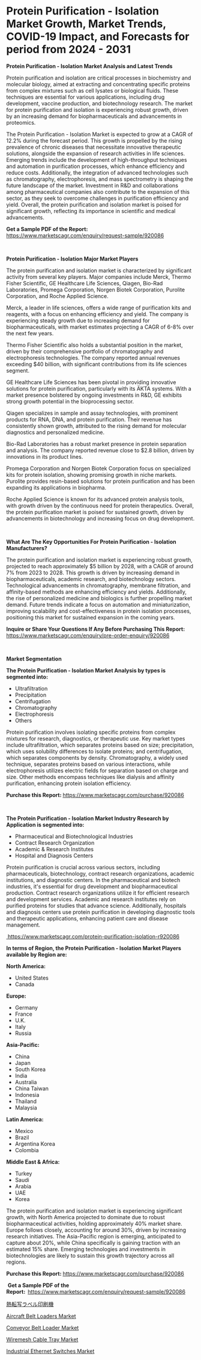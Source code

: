 <p><h1>Protein Purification - Isolation Market Growth, Market Trends, COVID-19 Impact, and Forecasts for period from 2024 - 2031</h1></p><p><strong>Protein Purification - Isolation Market Analysis and Latest Trends</strong></p>
<p><p>Protein purification and isolation are critical processes in biochemistry and molecular biology, aimed at extracting and concentrating specific proteins from complex mixtures such as cell lysates or biological fluids. These techniques are essential for various applications, including drug development, vaccine production, and biotechnology research. The market for protein purification and isolation is experiencing robust growth, driven by an increasing demand for biopharmaceuticals and advancements in proteomics.</p><p>The Protein Purification - Isolation Market is expected to grow at a CAGR of 12.2% during the forecast period. This growth is propelled by the rising prevalence of chronic diseases that necessitate innovative therapeutic solutions, alongside the expansion of research activities in life sciences. Emerging trends include the development of high-throughput techniques and automation in purification processes, which enhance efficiency and reduce costs. Additionally, the integration of advanced technologies such as chromatography, electrophoresis, and mass spectrometry is shaping the future landscape of the market. Investment in R&D and collaborations among pharmaceutical companies also contribute to the expansion of this sector, as they seek to overcome challenges in purification efficiency and yield. Overall, the protein purification and isolation market is poised for significant growth, reflecting its importance in scientific and medical advancements.</p></p>
<p><strong>Get a Sample PDF of the Report:&nbsp;</strong> <a href="https://www.marketscagr.com/enquiry/request-sample/920086">https://www.marketscagr.com/enquiry/request-sample/920086</a></p>
<p>&nbsp;</p>
<p><strong>Protein Purification - Isolation Major Market Players</strong></p>
<p><p>The protein purification and isolation market is characterized by significant activity from several key players. Major companies include Merck, Thermo Fisher Scientific, GE Healthcare Life Sciences, Qiagen, Bio-Rad Laboratories, Promega Corporation, Norgen Biotek Corporation, Purolite Corporation, and Roche Applied Science. </p><p>Merck, a leader in life sciences, offers a wide range of purification kits and reagents, with a focus on enhancing efficiency and yield. The company is experiencing steady growth due to increasing demand for biopharmaceuticals, with market estimates projecting a CAGR of 6-8% over the next few years.</p><p>Thermo Fisher Scientific also holds a substantial position in the market, driven by their comprehensive portfolio of chromatography and electrophoresis technologies. The company reported annual revenues exceeding $40 billion, with significant contributions from its life sciences segment.</p><p>GE Healthcare Life Sciences has been pivotal in providing innovative solutions for protein purification, particularly with its ÄKTA systems. With a market presence bolstered by ongoing investments in R&D, GE exhibits strong growth potential in the bioprocessing sector.</p><p>Qiagen specializes in sample and assay technologies, with prominent products for RNA, DNA, and protein purification. Their revenue has consistently shown growth, attributed to the rising demand for molecular diagnostics and personalized medicine.</p><p>Bio-Rad Laboratories has a robust market presence in protein separation and analysis. The company reported revenue close to $2.8 billion, driven by innovations in its product lines.</p><p>Promega Corporation and Norgen Biotek Corporation focus on specialized kits for protein isolation, showing promising growth in niche markets. Purolite provides resin-based solutions for protein purification and has been expanding its applications in biopharma.</p><p>Roche Applied Science is known for its advanced protein analysis tools, with growth driven by the continuous need for protein therapeutics. Overall, the protein purification market is poised for sustained growth, driven by advancements in biotechnology and increasing focus on drug development.</p></p>
<p>&nbsp;</p>
<p><strong>What Are The Key Opportunities For Protein Purification - Isolation Manufacturers?</strong></p>
<p><p>The protein purification and isolation market is experiencing robust growth, projected to reach approximately $5 billion by 2028, with a CAGR of around 7% from 2023 to 2028. This growth is driven by increasing demand in biopharmaceuticals, academic research, and biotechnology sectors. Technological advancements in chromatography, membrane filtration, and affinity-based methods are enhancing efficiency and yields. Additionally, the rise of personalized medicine and biologics is further propelling market demand. Future trends indicate a focus on automation and miniaturization, improving scalability and cost-effectiveness in protein isolation processes, positioning this market for sustained expansion in the coming years.</p></p>
<p><strong>Inquire or Share Your Questions If Any Before Purchasing This Report:</strong> <a href="https://www.marketscagr.com/enquiry/pre-order-enquiry/920086">https://www.marketscagr.com/enquiry/pre-order-enquiry/920086</a></p>
<p>&nbsp;</p>
<p><strong>Market Segmentation</strong></p>
<p><strong>The Protein Purification - Isolation Market Analysis by types is segmented into:</strong></p>
<p><ul><li>Ultrafiltration</li><li>Precipitation</li><li>Centrifugation</li><li>Chromatography</li><li>Electrophoresis</li><li>Others</li></ul></p>
<p><p>Protein purification involves isolating specific proteins from complex mixtures for research, diagnostics, or therapeutic use. Key market types include ultrafiltration, which separates proteins based on size; precipitation, which uses solubility differences to isolate proteins; and centrifugation, which separates components by density. Chromatography, a widely used technique, separates proteins based on various interactions, while electrophoresis utilizes electric fields for separation based on charge and size. Other methods encompass techniques like dialysis and affinity purification, enhancing protein isolation efficiency.</p></p>
<p><strong>Purchase this Report:&nbsp;</strong><a href="https://www.marketscagr.com/purchase/920086">https://www.marketscagr.com/purchase/920086</a></p>
<p>&nbsp;</p>
<p><strong>The Protein Purification - Isolation Market Industry Research by Application is segmented into:</strong></p>
<p><ul><li>Pharmaceutical and Biotechnological Industries</li><li>Contract Research Organization</li><li>Academic & Research Institutes</li><li>Hospital and Diagnosis Centers</li></ul></p>
<p><p>Protein purification is crucial across various sectors, including pharmaceuticals, biotechnology, contract research organizations, academic institutions, and diagnostic centers. In the pharmaceutical and biotech industries, it's essential for drug development and biopharmaceutical production. Contract research organizations utilize it for efficient research and development services. Academic and research institutes rely on purified proteins for studies that advance science. Additionally, hospitals and diagnosis centers use protein purification in developing diagnostic tools and therapeutic applications, enhancing patient care and disease management.</p></p>
<p><a href="https://www.marketscagr.com/protein-purification-isolation-r920086">&nbsp;https://www.marketscagr.com/protein-purification-isolation-r920086</a></p>
<p><strong>In terms of Region, the Protein Purification - Isolation Market Players available by Region are:</strong></p>
<p>
    <p> <strong> North America: </strong>
        <ul>
            <li>United States</li>
            <li>Canada</li>
        </ul>
        </p> 
    <p> <strong> Europe: </strong>
        <ul>
            <li>Germany</li>
            <li>France</li>
            <li>U.K.</li>
            <li>Italy</li>
            <li>Russia</li>
        </ul>
        </p> 
    <p> <strong> Asia-Pacific: </strong>
        <ul>
            <li>China</li>
            <li>Japan</li>
            <li>South Korea</li>
            <li>India</li>
            <li>Australia</li>
            <li>China Taiwan</li>
            <li>Indonesia</li>
            <li>Thailand</li>
            <li>Malaysia</li>
        </ul>
        </p> 
    <p> <strong> Latin America: </strong>
        <ul>
            <li>Mexico</li>
            <li>Brazil</li>
            <li>Argentina Korea</li>
            <li>Colombia</li>
        </ul>
        </p> 
    <p> <strong> Middle East & Africa: </strong>
        <ul>
            <li>Turkey</li>
            <li>Saudi</li>
            <li>Arabia</li>
            <li>UAE</li>
            <li>Korea</li>
        </ul>
    </p>
    </p>
<p><p>The protein purification and isolation market is experiencing significant growth, with North America projected to dominate due to robust biopharmaceutical activities, holding approximately 40% market share. Europe follows closely, accounting for around 30%, driven by increasing research initiatives. The Asia-Pacific region is emerging, anticipated to capture about 20%, while China specifically is gaining traction with an estimated 15% share. Emerging technologies and investments in biotechnologies are likely to sustain this growth trajectory across all regions.</p></p>
<p><strong>Purchase this Report: </strong><a href="https://www.marketscagr.com/purchase/920086">https://www.marketscagr.com/purchase/920086</a></p>
<p>&nbsp;<strong>Get a Sample PDF of the Report:&nbsp;&nbsp;</strong><a href="https://www.marketscagr.com/enquiry/request-sample/920086">https://www.marketscagr.com/enquiry/request-sample/920086</a></p>
<p><strong></strong></p>
<p><p><a href="https://medium.com/@ewellklocko_37130/thermal-transfer-label-printing-machine-5b833de8eb6f?postPublishedType=initial">熱転写ラベル印刷機</a></p><p><a href="https://www.linkedin.com/pulse/aircraft-belt-loaders-market-research-report-forecast-growth-evwjf?trackingId=hLg9nydMStKAn92c%2B9M9bQ%3D%3D">Aircraft Belt Loaders Market</a></p><p><a href="https://www.linkedin.com/pulse/conveyor-belt-loader-market-insights-product-type-application-tlklf?trackingId=I6ktSTdvTeCWpxtNr4djgg%3D%3D">Conveyor Belt Loader Market</a></p><p><a href="https://medium.com/@sahanad234/this-wiremesh-cable-tray-market-research-report-evaluates-the-key-market-trends-drivers-and-1417bae04235">Wiremesh Cable Tray Market</a></p><p><a href="https://issuu.com/reportprime-2/docs/industrial-ethernet-switches-market_61ca9a05bd7f75">Industrial Ethernet Switches Market</a></p></p>